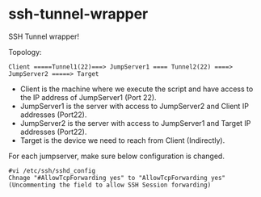 # ssh-tunnel-wrapper
SSH Tunnel wrapper!

Topology:
```
Client =====Tunnel1(22)===> JumpServer1 ==== Tunnel2(22) ====> JumpServer2 =====> Target
```
 - Client is the machine where we execute the script and have access to the IP address of JumpServer1 (Port 22).
 - JumpServer1 is the server with access to JumpServer2 and Client IP addresses (Port22).
 - JumpServer2 is the server with access to JumpServer1 and Target IP addresses (Port22).
 - Target is the device we need to reach from Client (Indirectly).

For each jumpserver, make sure below configuration is changed.
```
#vi /etc/ssh/sshd_config
Chnage "#AllowTcpForwarding yes" to "AllowTcpForwarding yes" (Uncommenting the field to allow SSH Session forwarding)
```
